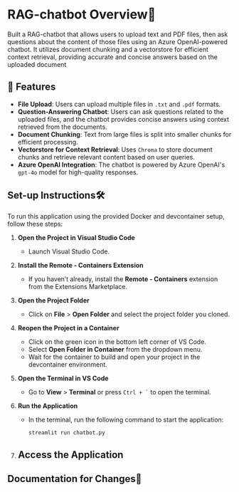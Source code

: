 # RAG-chatbot Overview🤖
Built a RAG-chatbot that allows users to upload text and PDF files, then ask questions about the content of those files using an Azure OpenAI-powered chatbot. It utilizes document chunking and a vectorstore for efficient context retrieval, providing accurate and concise answers based on the uploaded document

## 🚀 Features
- **File Upload**: Users can upload multiple files in `.txt` and `.pdf` formats.
- **Question-Answering Chatbot**: Users can ask questions related to the uploaded files, and the chatbot provides concise answers using context retrieved from the documents.
- **Document Chunking**: Text from large files is split into smaller chunks for efficient processing.
- **Vectorstore for Context Retrieval**: Uses `Chroma` to store document chunks and retrieve relevant content based on user queries.
- **Azure OpenAI Integration**: The chatbot is powered by Azure OpenAI's `gpt-4o` model for high-quality responses.


## Set-up Instructions🛠️

To run this application using the provided Docker and devcontainer setup, follow these steps:

1. **Open the Project in Visual Studio Code**
   - Launch Visual Studio Code.

2. **Install the Remote - Containers Extension**
   - If you haven’t already, install the **Remote - Containers** extension from the Extensions Marketplace.

3. **Open the Project Folder**
   - Click on **File** > **Open Folder** and select the project folder you cloned.

4. **Reopen the Project in a Container**
   - Click on the green icon in the bottom left corner of VS Code.
   - Select **Open Folder in Container** from the dropdown menu.
   - Wait for the container to build and open your project in the devcontainer environment.

5. **Open the Terminal in VS Code**
   - Go to **View** > **Terminal** or press `` Ctrl + ` `` to open the terminal.

6. **Run the Application**
   - In the terminal, run the following command to start the application:
     ```bash
     streamlit run chatbot.py
     ```

7. **Access the Application**
   - 




## Documentation for Changes📄


